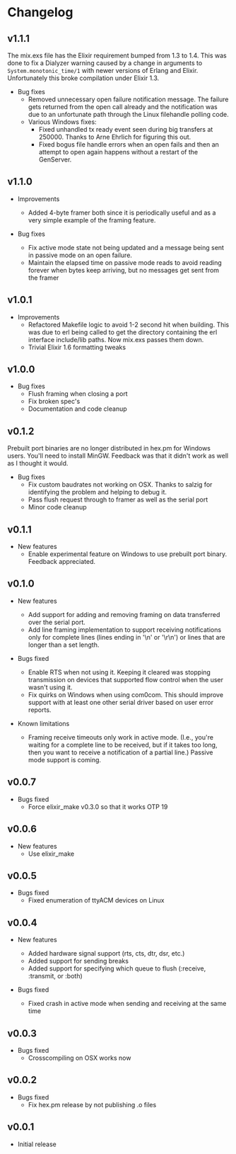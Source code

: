 # Changelog

## v1.1.1

The mix.exs file has the Elixir requirement bumped from 1.3 to 1.4. This was
done to fix a Dialyzer warning caused by a change in arguments to
`System.monotonic_time/1` with newer versions of Erlang and Elixir.
Unfortunately this broke compilation under Elixir 1.3.

  * Bug fixes
    * Removed unnecessary open failure notification message. The failure gets
      returned from the open call already and the notification was due to an
      unfortunate path through the Linux filehandle polling code.
    * Various Windows fixes:
      * Fixed unhandled tx ready event seen during big transfers at 250000.
        Thanks to Arne Ehrlich for figuring this out.
      * Fixed bogus file handle errors when an open fails and then an attempt to
        open again happens without a restart of the GenServer.

## v1.1.0

  * Improvements
    * Added 4-byte framer both since it is periodically useful and as a very
      simple example of the framing feature.

  * Bug fixes
    * Fix active mode state not being updated and a message being sent in
      passive mode on an open failure.
    * Maintain the elapsed time on passive mode reads to avoid reading forever
      when bytes keep arriving, but no messages get sent from the framer

## v1.0.1

  * Improvements
    * Refactored Makefile logic to avoid 1-2 second hit when building. This was
      due to erl being called to get the directory containing the erl interface
      include/lib paths. Now mix.exs passes them down.
    * Trivial Elixir 1.6 formatting tweaks

## v1.0.0

  * Bug fixes
    * Flush framing when closing a port
    * Fix broken spec's
    * Documentation and code cleanup

## v0.1.2

Prebuilt port binaries are no longer distributed in hex.pm for Windows users.
You'll need to install MinGW. Feedback was that it didn't work as well as I
thought it would.

  * Bug fixes
    * Fix custom baudrates not working on OSX. Thanks to salzig for identifying
      the problem and helping to debug it.
    * Pass flush request through to framer as well as the serial port
    * Minor code cleanup

## v0.1.1

  * New features
    * Enable experimental feature on Windows to use prebuilt
      port binary. Feedback appreciated.

## v0.1.0

  * New features
    * Add support for adding and removing framing on data
      transferred over the serial port.
    * Add line framing implementation to support receiving
      notifications only for complete lines (lines ending
      in '\n' or '\r\n') or lines that are longer than a set
      length.

  * Bugs fixed
    * Enable RTS when not using it. Keeping it cleared
      was stopping transmission on devices that supported
      flow control when the user wasn't using it.
    * Fix quirks on Windows when using com0com. This should
      improve support with at least one other serial driver
      based on user error reports.

  * Known limitations
    * Framing receive timeouts only work in active mode.
      (I.e., you're waiting for a complete line to be received,
      but if it takes too long, then you want to receive a
      notification of a partial line.) Passive mode support is coming.

## v0.0.7

  * Bugs fixed
    * Force elixir_make v0.3.0 so that it works OTP 19

## v0.0.6

  * New features
    * Use elixir_make

## v0.0.5

  * Bugs fixed
    * Fixed enumeration of ttyACM devices on Linux

## v0.0.4

  * New features
    * Added hardware signal support (rts, cts, dtr, dsr, etc.)
    * Added support for sending breaks
    * Added support for specifying which queue to flush
      (:receive, :transmit, or :both)

  * Bugs fixed
    * Fixed crash in active mode when sending and receiving
      at the same time

## v0.0.3

  * Bugs fixed
    * Crosscompiling on OSX works now

## v0.0.2

  * Bugs fixed
    * Fix hex.pm release by not publishing .o files

## v0.0.1

  * Initial release
